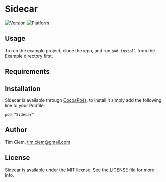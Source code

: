 # Sidecar

[![Version](http://cocoapod-badges.herokuapp.com/v/Sidecar/badge.png)](http://cocoadocs.org/docsets/Sidecar)
[![Platform](http://cocoapod-badges.herokuapp.com/p/Sidecar/badge.png)](http://cocoadocs.org/docsets/Sidecar)

## Usage

To run the example project; clone the repo, and run `pod install` from the Example directory first.

## Requirements

## Installation

Sidecar is available through [CocoaPods](http://cocoapods.org), to install
it simply add the following line to your Podfile:

    pod "Sidecar"

## Author

Tim Clem, tim.clem@gmail.com

## License

Sidecar is available under the MIT license. See the LICENSE file for more info.

